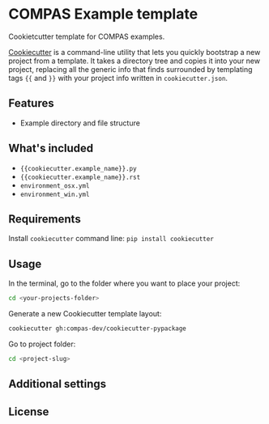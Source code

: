 # COMPAS Example template

Cookietcutter template for COMPAS examples.

[Cookiecutter](https://cookiecutter.readthedocs.io/en/latest/readme.html#)
is a command-line utility that lets you quickly bootstrap a new project from a template.
It takes a directory tree and copies it into your new project,
replacing all the generic info that finds surrounded by templating tags `{{` and `}}` with your project info written in `cookiecutter.json`.

## Features

* Example directory and file structure

## What's included

* `{{cookiecutter.example_name}}.py`
* `{{cookiecutter.example_name}}.rst`
* `environment_osx.yml`
* `environment_win.yml`

## Requirements

Install `cookiecutter` command line: `pip install cookiecutter`

## Usage

In the terminal, go to the folder where you want to place your project:

```bash
cd <your-projects-folder>
```

Generate a new Cookiecutter template layout:

```bash
cookiecutter gh:compas-dev/cookiecutter-pypackage
```

Go to project folder:

```bash
cd <project-slug>
```

## Additional settings

## License
